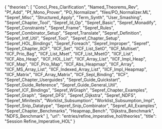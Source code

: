 {
    "theories": [
        "Concl_Pres_Clarification",
        "Named_Theorems_Rev",
        "Pf_Add",
        "Pf_Mono_Prover",
        "PO_Normalizer",
        "files/PO_Normalizer.ML",
        "Sepref_Misc",
        "Structured_Apply",
        "Term_Synth",
        "User_Smashing",
        "Sepref_Chapter_Tool",
        "Sepref_Id_Op",
        "Sepref_Basic",
        "Sepref_Monadify",
        "Sepref_Constraints",
        "Sepref_Frame",
        "Sepref_Rules",
        "Sepref_Combinator_Setup",
        "Sepref_Translate",
        "Sepref_Definition",
        "Sepref_Intf_Util",
        "Sepref_Tool",
        "Sepref_Chapter_Setup",
        "Sepref_HOL_Bindings",
        "Sepref_Foreach",
        "Sepref_Improper",
        "Sepref",
        "Sepref_Chapter_IICF",
        "IICF_Set",
        "IICF_List_SetO",
        "IICF_Multiset",
        "IICF_Prio_Bag",
        "IICF_List_Mset",
        "IICF_List_MsetO",
        "IICF_List",
        "IICF_Abs_Heap",
        "IICF_HOL_List",
        "IICF_Array_List",
        "IICF_Impl_Heap",
        "IICF_Map",
        "IICF_Prio_Map",
        "IICF_Abs_Heapmap",
        "IICF_Array",
        "IICF_MS_Array_List",
        "IICF_Indexed_Array_List",
        "IICF_Impl_Heapmap",
        "IICF_Matrix",
        "IICF_Array_Matrix",
        "IICF_Sepl_Binding",
        "IICF",
        "Sepref_Chapter_Userguides",
        "Sepref_Guide_Quickstart",
        "Sepref_Guide_Reference",
        "Sepref_Guide_General_Util",
        "Sepref_ICF_Bindings",
        "Sepref_WGraph",
        "Sepref_Chapter_Examples",
        "Sepref_Graph",
        "Sepref_DFS",
        "Sepref_Dijkstra",
        "Sepref_NDFS",
        "Sepref_Minitests",
        "Worklist_Subsumption",
        "Worklist_Subsumption_Impl",
        "Sepref_Snip_Datatype",
        "Sepref_Snip_Combinator",
        "Sepref_All_Examples",
        "Sepref_Chapter_Benchmarks",
        "Heapmap_Bench",
        "Dijkstra_Benchmark",
        "NDFS_Benchmark"
    ],
    "url": "entries/refine_imperative_hol/theories",
    "title": "Session Refine_Imperative_HOL"
}